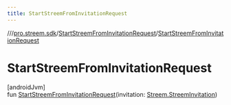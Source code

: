 ```yaml
---
title: StartStreemFromInvitationRequest
---
```

//[<root>](../../../index.html)/[pro.streem.sdk](../index.html)/[StartStreemFromInvitationRequest](index.html)/[StartStreemFromInvitationRequest](-start-streem-from-invitation-request.html)



# StartStreemFromInvitationRequest



[androidJvm]\
fun [StartStreemFromInvitationRequest](-start-streem-from-invitation-request.html)(invitation: [Streem.StreemInvitation](../-streem/-streem-invitation/index.html))




